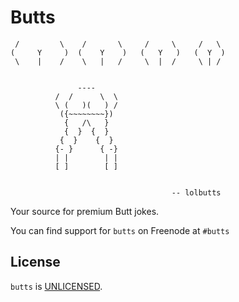 # Butts

	 /         \    /       \     /     \     /   \
	(     Y     )  (    Y    )   (   Y   )   (  Y  )
 	 \    |    /    \   |   /     \  |  /     \ | /
 	 
 	 
                   ----
              /  /      \  \
              \ (   )(   ) /
               ({~~~~~~~~})
                {   /\   }
                {  }  {  }
               {  }    {  }
              {- }      { -}
              | |        | |
              [ ]        [ ]
 	 
 	 
										-- lolbutts
Your source for premium Butt jokes.

You can find support for `butts` on Freenode at `#butts`

## License

`butts` is [UNLICENSED](UNLICENSE).
